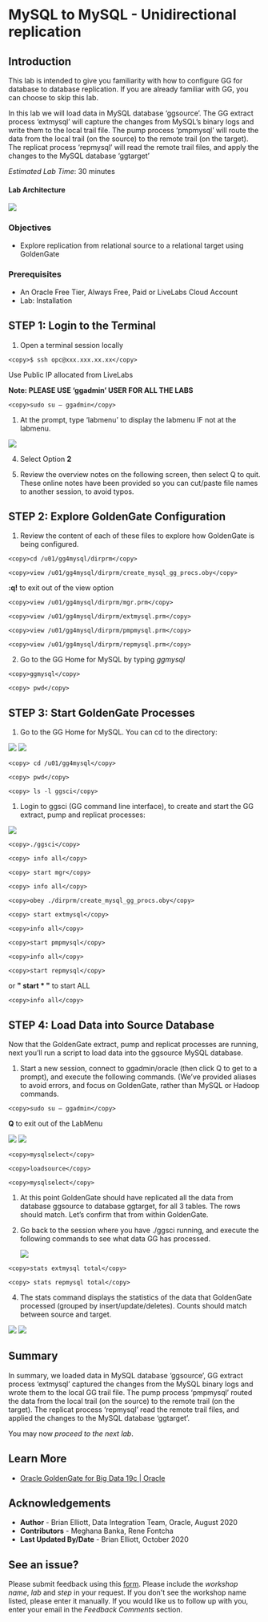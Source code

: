 #  MySQL to MySQL - Unidirectional replication

## Introduction

This lab is intended to give you familiarity with how to configure GG for database to database replication. If you are already familiar with GG, you can choose to skip this lab.

In this lab we will load data in MySQL database ‘ggsource’. The GG extract process ‘extmysql’ will capture the changes from MySQL’s binary logs and write them to the local trail file. The pump process ‘pmpmysql’ will route the data from the local trail (on the source) to the remote trail (on the target). The replicat process ‘repmysql’ will read the remote trail files, and apply the changes to the MySQL database ‘ggtarget’

*Estimated Lab Time*:  30 minutes

#### Lab Architecture
 ![](./images/image200_1.png " ")
  

### Objectives
- Explore replication from relational source to a relational target using GoldenGate

### Prerequisites
* An Oracle Free Tier, Always Free, Paid or LiveLabs Cloud Account
* Lab: Installation

## **STEP 1**: Login to the Terminal

1. Open a terminal session locally

````
<copy>$ ssh opc@xxx.xxx.xx.xx</copy>
````
Use Public IP allocated from LiveLabs

**Note: PLEASE USE ‘ggadmin’ USER FOR ALL THE LABS**

````    
<copy>sudo su – ggadmin</copy>
````
1. At the prompt, type  ‘labmenu’ to display the labmenu IF not at the labmenu.

  ![](./images/a_labmenu2.png " ")

4. Select Option **2**

5. Review the overview notes on the following screen, then select Q to quit. These online notes have been provided so you can cut/paste file names to another session, to avoid typos.

## **STEP 2**: Explore GoldenGate Configuration

1. Review the content of each of these files to explore how GoldenGate is being configured.

````
<copy>cd /u01/gg4mysql/dirprm</copy>
````

````
<copy>view /u01/gg4mysql/dirprm/create_mysql_gg_procs.oby</copy>
````
**:q!** to exit out of the view option

````
<copy>view /u01/gg4mysql/dirprm/mgr.prm</copy>
````

````
<copy>view /u01/gg4mysql/dirprm/extmysql.prm</copy>
````

````
<copy>view /u01/gg4mysql/dirprm/pmpmysql.prm</copy>
````

````
<copy>view /u01/gg4mysql/dirprm/repmysql.prm</copy>
````
2. Go to the GG Home for MySQL by typing *ggmysql*

````
<copy>ggmysql</copy>
````

````
<copy> pwd</copy> 
````

## **STEP 3**: Start GoldenGate Processes

1. Go to the GG Home for MySQL. You can cd to the directory:

  ![](./images/a_2.png)
  ![](./images/a3.png)

````
<copy> cd /u01/gg4mysql</copy>
````

````
<copy> pwd</copy> 
````

````
<copy> ls -l ggsci</copy>
````
1. Login to ggsci (GG command line interface), to create and start the GG extract, pump and replicat
processes:

  ![](./images/a4.png " ")

````  
<copy>./ggsci</copy>
````

````
<copy> info all</copy>
````

````
<copy> start mgr</copy>	
````

````
<copy> info all</copy>
````

````
<copy>obey ./dirprm/create_mysql_gg_procs.oby</copy>
````

````
<copy> start extmysql</copy>
````

````
<copy>info all</copy>	
````

````
<copy>start pmpmysql</copy>	
````

````
<copy>info all</copy>	
````

````
<copy>start repmysql</copy>	
````

or **" start * "** to start ALL

````
<copy>info all</copy>
````
## **STEP 4**: Load Data into Source Database

Now that the GoldenGate extract, pump and replicat processes are running, next you’ll run a script to load data into the ggsource MySQL database.

1. Start a new session, connect to ggadmin/oracle (then click Q to get to a prompt), and execute the following commands. (We’ve provided aliases to avoid errors, and focus on GoldenGate, rather than MySQL or Hadoop commands.

````
<copy>sudo su – ggadmin</copy>
````
**Q**  to exit out of the LabMenu


   ![](./images/a5.png " ")
   ![](./images/a6.png " ")

````
<copy>mysqlselect</copy>
````

````
<copy>loadsource</copy>
````

````
<copy>mysqlselect</copy>
````

1. At this point GoldenGate should have replicated all the data from database ggsource to database ggtarget, for all 3 tables. The rows should match. Let’s confirm that from within GoldenGate.

2. Go back to the session where you have ./ggsci running, and execute the following commands to see what data GG has processed.

    ![](./images/a7.png " ")

````
<copy>stats extmysql total</copy>
````

````
<copy> stats repmysql total</copy>
````

4.  The stats command displays the statistics of the data that GoldenGate processed (grouped by insert/update/deletes). Counts should match between source and target.


  ![](./images/a8.png " ")
  ![](./images/a9.png " ")


## Summary
In summary, we loaded data in MySQL database ‘ggsource’, GG extract process ‘extmysql’ captured the changes from the MySQL binary logs and wrote them to the local GG trail file. The pump process ‘pmpmysql’ routed the data from the local trail (on the source) to the remote trail (on the target). The replicat process ‘repmysql’ read the remote trail files, and applied the changes to the MySQL database ‘ggtarget’.

You may now *proceed to the next lab*.

## Learn More

* [Oracle GoldenGate for Big Data 19c | Oracle](https://www.oracle.com/middleware/data-integration/goldengate/big-data/)

## Acknowledgements
* **Author** - Brian Elliott, Data Integration Team, Oracle, August 2020
* **Contributors** - Meghana Banka, Rene Fontcha
* **Last Updated By/Date** - Brian Elliott, October 2020


## See an issue?
Please submit feedback using this [form](https://apexapps.oracle.com/pls/apex/f?p=133:1:::::P1_FEEDBACK:1). Please include the *workshop name*, *lab* and *step* in your request.  If you don't see the workshop name listed, please enter it manually. If you would like us to follow up with you, enter your email in the *Feedback Comments* section.
